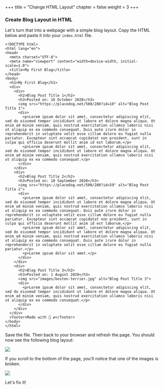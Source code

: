 +++
title = "Change HTML Layout"
chapter = false
weight = 3
+++

### Create Blog Layout in HTML

Let's turn that into a webpage with a simple blog layout. Copy the HTML below and paste it into your `index.html` file.

```
<!DOCTYPE html>
<html lang="en">
<head>
  <meta charset="UTF-8">
  <meta name="viewport" content="width=device-width, initial-scale=1.0">
  <title>My First Blog</title>
</head>
<body>
  <h1>My First Blog</h1>
  <div>
    <div>
      <h2>Blog Post Title 1</h2>
      <h3>Posted on: 16 October 2020</h3>
      <img src="https://placedog.net/500/280?id=10" alt="Blog Post Title 1">
      <div>
        <p>Lorem ipsum dolor sit amet, consectetur adipiscing elit, sed do eiusmod tempor incididunt ut labore et dolore magna aliqua. Ut enim ad minim veniam, quis nostrud exercitation ullamco laboris nisi ut aliquip ex ea commodo consequat. Duis aute irure dolor in reprehenderit in voluptate velit esse cillum dolore eu fugiat nulla pariatur. Excepteur sint occaecat cupidatat non proident, sunt in culpa qui officia deserunt mollit anim id est laborum.</p>
        <p>Lorem ipsum dolor sit amet, consectetur adipiscing elit, sed do eiusmod tempor incididunt ut labore et dolore magna aliqua. Ut enim ad minim veniam, quis nostrud exercitation ullamco laboris nisi ut aliquip ex ea commodo consequat.</p>
      </div>
    </div>
    <div>
      <h2>Blog Post Title 2</h2>
      <h3>Posted on: 10 September 2020</h3>
      <img src="https://placedog.net/500/280?id=59" alt="Blog Post Title 2">
      <div>
        <p>Lorem ipsum dolor sit amet, consectetur adipiscing elit, sed do eiusmod tempor incididunt ut labore et dolore magna aliqua. Ut enim ad minim veniam, quis nostrud exercitation ullamco laboris nisi ut aliquip ex ea commodo consequat. Duis aute irure dolor in reprehenderit in voluptate velit esse cillum dolore eu fugiat nulla pariatur. Excepteur sint occaecat cupidatat non proident, sunt in culpa qui officia deserunt mollit anim id est laborum.</p>
        <p>Lorem ipsum dolor sit amet, consectetur adipiscing elit, sed do eiusmod tempor incididunt ut labore et dolore magna aliqua. Ut enim ad minim veniam, quis nostrud exercitation ullamco laboris nisi ut aliquip ex ea commodo consequat. Duis aute irure dolor in reprehenderit in voluptate velit esse cillum dolore eu fugiat nulla pariatur.</p>
        <p>Lorem ipsum dolor sit amet.</p>
      </div>
    </div>
    <div>
      <h2>Blog Post Title 3</h2>
      <h3>Posted on: 1 August 2020</h3>
      <img src="images/boston-terrier.jpg" alt="Blog Post Title 3">
      <div>
        <p>Lorem ipsum dolor sit amet, consectetur adipiscing elit, sed do eiusmod tempor incididunt ut labore et dolore magna aliqua. Ut enim ad minim veniam, quis nostrud exercitation ullamco laboris nisi ut aliquip ex ea commodo consequat.</p>
      </div>
    </div>
  </div>
  <footer>Made with 🐶 💕</footer>
</body>
</html>
```

Save the file. Then back to your browser and refresh the page. You should now see the following blog layout:

![](../../images/my-first-blog-browser.png)


If you scroll to the bottom of the page, you'll notice that one of the images is broken.

![](../../images/missing-image.png)

Let's fix it!
